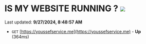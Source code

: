 # IS MY WEBSITE RUNNING ? [![](https://img.shields.io/static/v1?label=Sponsor&message=%E2%9D%A4&logo=GitHub&color=%23fe8e86)](https://github.com/sponsors/Youssef-Lehmam)

Last updated: **9/27/2024, 8:48:57 AM**

- `GET` [https://youssefservice.me](https://youssefservice.me) - **Up** (364ms)

